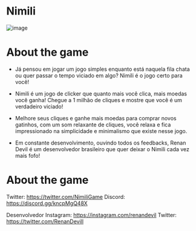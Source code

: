 # Nimili
![image]([https://media.discordapp.net/attachments/1015256888520228996/1015257649543139449/NIMILI_GAME_BANNER.png?width=832&height=468](https://media.discordapp.net/attachments/1015256888520228996/1015257855030472734/nimili_banner_.png?width=832&height=468))

# About the game
* Já pensou em jogar um jogo simples enquanto está naquela fila chata ou quer passar o tempo viciado em algo? Nimili é o jogo certo para você!

* Nimili é um jogo de clicker que quanto mais você clica, mais moedas você ganha! Chegue a 1 milhão de cliques e mostre que você é um verdadeiro viciado!

* Melhore seus cliques e ganhe mais moedas para comprar novos gatinhos, com um som relaxante de cliques, você relaxa e fica impressionado na simplicidade e minimalismo que existe nesse jogo.

* Em constante desenvolvimento, ouvindo todos os feedbacks, Renan Devil é um desenvolvedor brasileiro que quer deixar o Nimili cada vez mais fofo!

# About the game


Twitter: https://twitter.com/NimiliGame
Discord: https://discord.gg/kncpMgQ48X

Desenvolvedor
Instagram: https://instagram.com/renandevil
Twitter: https://twitter.com/RenanDevill
